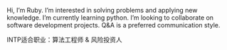  Hi, I’m Ruby.
 I’m interested in solving problems and applying new knowledge.
 I’m currently learning python.
 I’m looking to collaborate on software development projects.
 Q&A is a preferred communication style.

INTP适合职业：算法工程师 & 风险投资人

